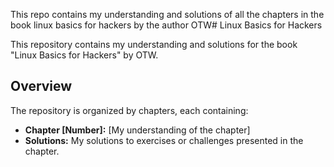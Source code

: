 This repo contains my understanding and solutions of all the chapters in the book linux basics for hackers by the author OTW# Linux Basics for Hackers

This repository contains my understanding and solutions for the book "Linux Basics for Hackers" by OTW.

## Overview

The repository is organized by chapters, each containing:

- **Chapter [Number]:** [My understanding of the chapter]
- **Solutions:** My solutions to exercises or challenges presented in the chapter.

